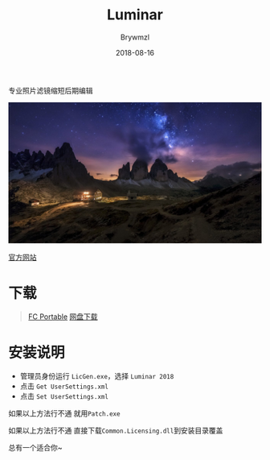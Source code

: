﻿---
layout:     post
title:      Luminar
date:       2018-08-16
author:     Brywmzl
tags: [Luminar]
categories: [图像处理]
---
专业照片滤镜缩短后期编辑

<!--more-->

![](/img/luminar/ls-af.jpg)

[官方网站](https://skylum.com/luminar)

# 下载
> [FC Portable](https://www.fcportables.com/luminar-portable/)
> [网盘下载](https://pan.baidu.com/s/1BRYiqeCwBgOH5ArmjMaAkQ)

# 安装说明
* 管理员身份运行 `LicGen.exe`，选择 `Luminar 2018`
* 点击 `Get UserSettings.xml`
* 点击 `Set UserSettings.xml`

如果以上方法行不通
就用`Patch.exe`

如果以上方法行不通
直接下载`Common.Licensing.dll`到安装目录覆盖

总有一个适合你~